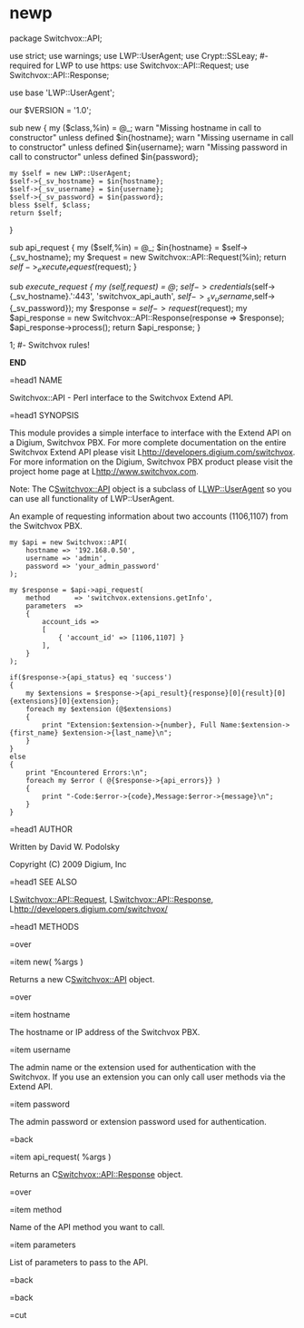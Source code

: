 newp
====
package Switchvox::API;

use strict;
use warnings;
use LWP::UserAgent;
use Crypt::SSLeay; #- required for LWP to use https:
use Switchvox::API::Request;
use Switchvox::API::Response;

use base 'LWP::UserAgent';

our $VERSION = '1.0';

sub new
{
	my ($class,%in)  = @_;
	warn "Missing hostname in call to constructor" unless defined $in{hostname};
	warn "Missing username in call to constructor" unless defined $in{username};
	warn "Missing password in call to constructor" unless defined $in{password};

	my $self = new LWP::UserAgent;
	$self->{_sv_hostname} = $in{hostname};
	$self->{_sv_username} = $in{username};
	$self->{_sv_password} = $in{password};
	bless $self, $class;
	return $self;
}

sub api_request
{
	my ($self,%in) = @_;
	$in{hostname} = $self->{_sv_hostname};
	my $request = new Switchvox::API::Request(%in);	
	return $self->_execute_request($request);
}

sub _execute_request
{
    my ($self,$request) = @_;
	$self->credentials($self->{_sv_hostname}.':443', 'switchvox_api_auth', $self->{_sv_username},$self->{_sv_password});
	my $response = $self->request($request);
	my $api_response = new Switchvox::API::Response(response => $response);
	$api_response->process();
    return $api_response;
}

1; #- Switchvox rules!

__END__

=head1 NAME

Switchvox::API - Perl interface to the Switchvox Extend API.

=head1 SYNOPSIS

This module provides a simple interface to interface with the Extend API on a Digium, Switchvox PBX. 
For more complete documentation on the entire Switchvox Extend API please visit L<http://developers.digium.com/switchvox>.
For more information on the Digium, Switchvox PBX product please visit the project home page at L<http://www.switchvox.com>.

Note: The C<Switchvox::API> object is a subclass of L<LWP::UserAgent> so you can use all functionality of LWP::UserAgent.
	
An example of requesting information about two accounts (1106,1107) from the Switchvox PBX.

	my $api = new Switchvox::API(
		hostname => '192.168.0.50',
		username => 'admin',
		password => 'your_admin_password'
	);

	my $response = $api->api_request(
		method		=> 'switchvox.extensions.getInfo',
		parameters	=> 
		{
			account_ids => 
			[
				{ 'account_id' => [1106,1107] }
			],
		}
	);

	if($response->{api_status} eq 'success')
	{
		my $extensions = $response->{api_result}{response}[0]{result}[0]{extensions}[0]{extension};
		foreach my $extension (@$extensions)
		{
			print "Extension:$extension->{number}, Full Name:$extension->{first_name} $extension->{last_name}\n";
		}
	}
	else
	{
		print "Encountered Errors:\n";
		foreach my $error ( @{$response->{api_errors}} )
		{
			print "-Code:$error->{code},Message:$error->{message}\n";
		}
	}

=head1 AUTHOR

Written by David W. Podolsky <api at switchvox dot com>

Copyright (C) 2009 Digium, Inc

=head1 SEE ALSO

L<Switchvox::API::Request>,
L<Switchvox::API::Response>,
L<http://developers.digium.com/switchvox/>


=head1 METHODS

=over

=item new( %args )

Returns a new C<Switchvox::API> object. 

=over

=item hostname

The hostname or IP address of the Switchvox PBX.

=item username

The admin name or the extension used for authentication with the Switchvox. If you use an extension you can only call user methods via the Extend API.

=item password

The admin password or extension password used for authentication.

=back

=item api_request( %args )

Returns an C<Switchvox::API::Response> object.

=over

=item method

Name of the API method you want to call.

=item parameters

List of parameters to pass to the API.

=back

=back

=cut
